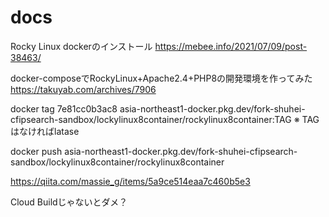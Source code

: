 # docs

Rocky Linux dockerのインストール
https://mebee.info/2021/07/09/post-38463/

docker-composeでRockyLinux+Apache2.4+PHP8の開発環境を作ってみた
https://takuyab.com/archives/7906


docker tag 7e81cc0b3ac8 asia-northeast1-docker.pkg.dev/fork-shuhei-cfipsearch-sandbox/lockylinux8container/rockylinux8container:TAG
※ TAG はなければlatase

docker push asia-northeast1-docker.pkg.dev/fork-shuhei-cfipsearch-sandbox/lockylinux8container/rockylinux8container



https://qiita.com/massie_g/items/5a9ce514eaa7c460b5e3

Cloud Buildじゃないとダメ？
